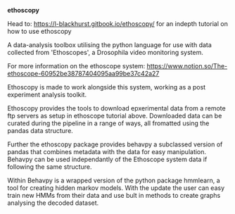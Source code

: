 **ethoscopy**

Head to: https://l-blackhurst.gitbook.io/ethoscopy/ for an indepth tutorial on how to use ethoscopy

A data-analysis toolbox utilising the python language for use with data collected from 'Ethoscopes', a Drosophila video monitoring system.

For more information on the ethoscope system: https://www.notion.so/The-ethoscope-60952be38787404095aa99be37c42a27

Ethoscopy is made to work alongside this system, working as a post experiment analysis toolkit. 

Ethoscopy provides the tools to download epxerimental data from a remote ftp servers as setup in ethoscope tutorial above. Downloaded data can be curated during the pipeline in a range of ways, all fromatted using the pandas data structure.

Further the ethoscopy package provides behavpy a subclassed version of pandas that combines metadata with the data for easy manipulation. Behavpy can be used independantly of the Ethoscope system data if following the same structure.

Within Behavpy is a wrapped version of the python package hmmlearn, a tool for creating hidden markov models. With the update the user can easy train new HMMs from their data and use bult in methods to create graphs analysing the decoded dataset.

